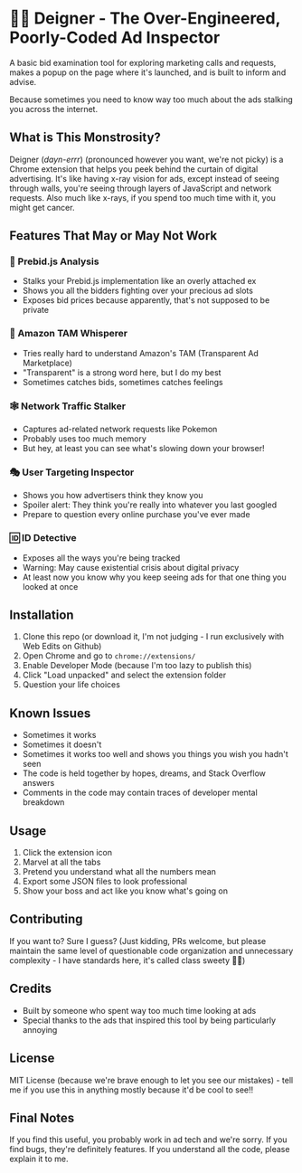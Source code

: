 # 🕵️‍♂️ Deigner - The Over-Engineered, Poorly-Coded Ad Inspector

A basic bid examination tool for exploring marketing calls and requests, makes a popup on the page where it's launched, and is built to inform and advise.

Because sometimes you need to know way too much about the ads stalking you across the internet.

## What is This Monstrosity?

Deigner (*dayn-errr*) (pronounced however you want, we're not picky) is a Chrome extension that helps you peek behind the curtain of digital advertising. It's like having x-ray vision for ads, except instead of seeing through walls, you're seeing through layers of JavaScript and network requests. Also much like x-rays, if you spend too much time with it, you might get cancer.

## Features That May or May Not Work

### 🎯 Prebid.js Analysis
- Stalks your Prebid.js implementation like an overly attached ex
- Shows you all the bidders fighting over your precious ad slots
- Exposes bid prices because apparently, that's not supposed to be private

### 🌊 Amazon TAM Whisperer
- Tries really hard to understand Amazon's TAM (Transparent Ad Marketplace)
- "Transparent" is a strong word here, but I do my best
- Sometimes catches bids, sometimes catches feelings

### 🕸️ Network Traffic Stalker
- Captures ad-related network requests like Pokemon
- Probably uses too much memory
- But hey, at least you can see what's slowing down your browser!

### 🎭 User Targeting Inspector
- Shows you how advertisers think they know you
- Spoiler alert: They think you're really into whatever you last googled
- Prepare to question every online purchase you've ever made

### 🆔 ID Detective
- Exposes all the ways you're being tracked
- Warning: May cause existential crisis about digital privacy
- At least now you know why you keep seeing ads for that one thing you looked at once

## Installation

1. Clone this repo (or download it, I'm not judging - I run exclusively with Web Edits on Github)
2. Open Chrome and go to `chrome://extensions/`
3. Enable Developer Mode (because I'm too lazy to publish this)
4. Click "Load unpacked" and select the extension folder
5. Question your life choices

## Known Issues

- Sometimes it works
- Sometimes it doesn't
- Sometimes it works too well and shows you things you wish you hadn't seen
- The code is held together by hopes, dreams, and Stack Overflow answers
- Comments in the code may contain traces of developer mental breakdown

## Usage

1. Click the extension icon
2. Marvel at all the tabs
3. Pretend you understand what all the numbers mean
4. Export some JSON files to look professional
5. Show your boss and act like you know what's going on

## Contributing

If you want to? Sure I guess?
(Just kidding, PRs welcome, but please maintain the same level of questionable code organization and unnecessary complexity - I have standards here, it's called class sweety 💅🏻)

## Credits

- Built by someone who spent way too much time looking at ads
- Special thanks to the ads that inspired this tool by being particularly annoying

## License

MIT License (because we're brave enough to let you see our mistakes) - tell me if you use this in anything mostly because it'd be cool to see!!

## Final Notes

If you find this useful, you probably work in ad tech and we're sorry. If you find bugs, they're definitely features. If you understand all the code, please explain it to me.

